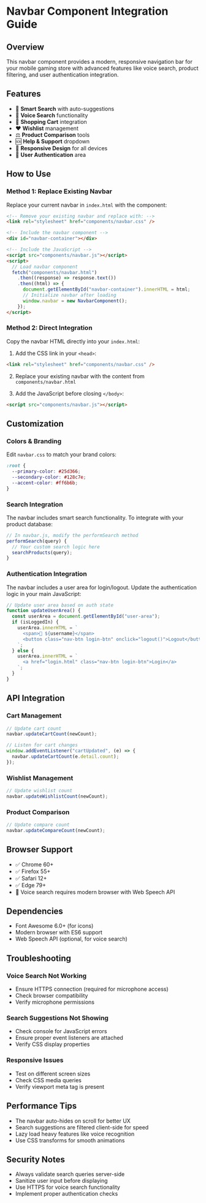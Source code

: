 # Navbar Component Integration Guide

## Overview

This navbar component provides a modern, responsive navigation bar for your mobile gaming store with advanced features like voice search, product filtering, and user authentication integration.

## Features

- 🎯 **Smart Search** with auto-suggestions
- 🎤 **Voice Search** functionality
- 🛒 **Shopping Cart** integration
- ❤️ **Wishlist** management
- ⚖️ **Product Comparison** tools
- 🆘 **Help & Support** dropdown
- 📱 **Responsive Design** for all devices
- 🔐 **User Authentication** area

## How to Use

### Method 1: Replace Existing Navbar

Replace your current navbar in `index.html` with the component:

```html
<!-- Remove your existing navbar and replace with: -->
<link rel="stylesheet" href="components/navbar.css" />

<!-- Include the navbar component -->
<div id="navbar-container"></div>

<!-- Include the JavaScript -->
<script src="components/navbar.js"></script>
<script>
  // Load navbar component
  fetch("components/navbar.html")
    .then((response) => response.text())
    .then((html) => {
      document.getElementById("navbar-container").innerHTML = html;
      // Initialize navbar after loading
      window.navbar = new NavbarComponent();
    });
</script>
```

### Method 2: Direct Integration

Copy the navbar HTML directly into your `index.html`:

1. Add the CSS link in your `<head>`:

```html
<link rel="stylesheet" href="components/navbar.css" />
```

2. Replace your existing navbar with the content from `components/navbar.html`

3. Add the JavaScript before closing `</body>`:

```html
<script src="components/navbar.js"></script>
```

## Customization

### Colors & Branding

Edit `navbar.css` to match your brand colors:

```css
:root {
  --primary-color: #25d366;
  --secondary-color: #128c7e;
  --accent-color: #ff6b6b;
}
```

### Search Integration

The navbar includes smart search functionality. To integrate with your product database:

```javascript
// In navbar.js, modify the performSearch method
performSearch(query) {
  // Your custom search logic here
  searchProducts(query);
}
```

### Authentication Integration

The navbar includes a user area for login/logout. Update the authentication logic in your main JavaScript:

```javascript
// Update user area based on auth state
function updateUserArea() {
  const userArea = document.getElementById("user-area");
  if (isLoggedIn) {
    userArea.innerHTML = `
      <span>👤 ${username}</span>
      <button class="nav-btn login-btn" onclick="logout()">Logout</button>
    `;
  } else {
    userArea.innerHTML = `
      <a href="login.html" class="nav-btn login-btn">Login</a>
    `;
  }
}
```

## API Integration

### Cart Management

```javascript
// Update cart count
navbar.updateCartCount(newCount);

// Listen for cart changes
window.addEventListener("cartUpdated", (e) => {
  navbar.updateCartCount(e.detail.count);
});
```

### Wishlist Management

```javascript
// Update wishlist count
navbar.updateWishlistCount(newCount);
```

### Product Comparison

```javascript
// Update compare count
navbar.updateCompareCount(newCount);
```

## Browser Support

- ✅ Chrome 60+
- ✅ Firefox 55+
- ✅ Safari 12+
- ✅ Edge 79+
- 🎤 Voice search requires modern browser with Web Speech API

## Dependencies

- Font Awesome 6.0+ (for icons)
- Modern browser with ES6 support
- Web Speech API (optional, for voice search)

## Troubleshooting

### Voice Search Not Working

- Ensure HTTPS connection (required for microphone access)
- Check browser compatibility
- Verify microphone permissions

### Search Suggestions Not Showing

- Check console for JavaScript errors
- Ensure proper event listeners are attached
- Verify CSS display properties

### Responsive Issues

- Test on different screen sizes
- Check CSS media queries
- Verify viewport meta tag is present

## Performance Tips

- The navbar auto-hides on scroll for better UX
- Search suggestions are filtered client-side for speed
- Lazy load heavy features like voice recognition
- Use CSS transforms for smooth animations

## Security Notes

- Always validate search queries server-side
- Sanitize user input before displaying
- Use HTTPS for voice search functionality
- Implement proper authentication checks
